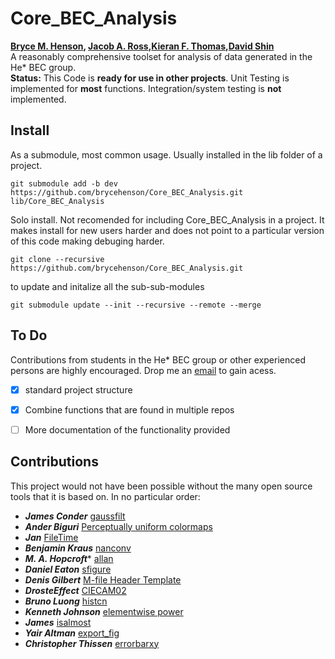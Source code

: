 # Core_BEC_Analysis
**[Bryce M. Henson](https://github.com/brycehenson), [Jacob A. Ross](https://github.com/GroundhogState),[Kieran F. Thomas](https://github.com/KF-Thomas),[David Shin](https://github.com/spicydonkey)**  
A reasonably comprehensive toolset for analysis of data generated in the He* BEC group.  
**Status:** This Code is **ready for use in other projects**. Unit Testing is implemented for **most** functions. Integration/system testing is **not** implemented.

## Install 

As a submodule, most common usage. Usually installed in the lib folder of a project.
```
git submodule add -b dev  https://github.com/brycehenson/Core_BEC_Analysis.git lib/Core_BEC_Analysis
```

Solo install. Not recomended for including Core_BEC_Analysis in a project. It makes install for new users harder and does not point to a particular version of this code making debuging harder.
``` 
git clone --recursive https://github.com/brycehenson/Core_BEC_Analysis.git
```

to update and initalize all the sub-sub-modules
```
git submodule update --init --recursive --remote --merge
```

## To Do
Contributions from students in the He* BEC group or other experienced persons are highly encouraged. Drop me an [email](mailto:bryce.m.henson+github.Core_BEC_Analysis@gmail.com?subject=I%20would%20Like%20to%20Contribute[github][Core_BEC_Analysis]) to gain acess.
- [X] standard project structure
- [X] Combine functions that are found in multiple repos
- [ ] More documentation of the functionality provided


## Contributions  
This project would not have been possible without the many open source tools that it is based on. In no particular order: 

* ***James Conder*** [gaussfilt](https://au.mathworks.com/matlabcentral/fileexchange/43182-gaussfilt-t-z-sigma)
* ***Ander Biguri*** [Perceptually uniform colormaps](https://au.mathworks.com/matlabcentral/fileexchange/51986-perceptually-uniform-colormaps)
* ***Jan*** [FileTime](https://au.mathworks.com/matlabcentral/fileexchange/24671-filetime)
* ***Benjamin Kraus*** [nanconv](https://au.mathworks.com/matlabcentral/fileexchange/41961-nanconv)
* ***M. A. Hopcroft**** [allan](https://au.mathworks.com/matlabcentral/fileexchange/13246-allan)
* ***Daniel Eaton***  [sfigure](https://au.mathworks.com/matlabcentral/fileexchange/8919-smart-silent-figure)
* ***Denis Gilbert***  [M-file Header Template](https://au.mathworks.com/matlabcentral/fileexchange/4908-m-file-header-template)
* ***DrosteEffect***  [CIECAM02](https://github.com/DrosteEffect/CIECAM02)
* ***Bruno Luong*** [histcn](https://au.mathworks.com/matlabcentral/fileexchange/23897-n-dimensional-histogram)
* ***Kenneth Johnson*** [elementwise power](https://au.mathworks.com/matlabcentral/fileexchange/44574-elementwise-power)
* ***James*** [isalmost](https://au.mathworks.com/matlabcentral/fileexchange/15816-isalmost)
* ***Yair Altman*** [export_fig](https://github.com/altmany/export_fig)
* ***Christopher Thissen*** [errorbarxy](https://github.com/cthissen/errorbarxy)

